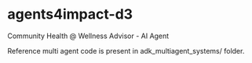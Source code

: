 # agents4impact-d3
Community Health @ Wellness Advisor - AI Agent

Reference multi agent code is present in adk_multiagent_systems/ folder.
